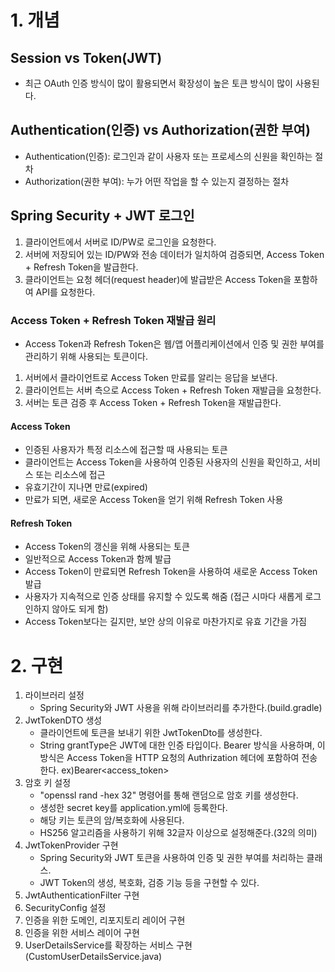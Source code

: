 # 1. 개념
## Session vs Token(JWT)
  - 최근 OAuth 인증 방식이 많이 활용되면서 확장성이 높은 토큰 방식이 많이 사용된다.

## Authentication(인증) vs Authorization(권한 부여)
  - Authentication(인증): 로그인과 같이 사용자 또는 프로세스의 신원을 확인하는 절차
  - Authorization(권한 부여): 누가 어떤 작업을 할 수 있는지 결정하는 절차

## Spring Security + JWT 로그인
  1. 클라이언트에서 서버로 ID/PW로 로그인을 요청한다.
  2. 서버에 저장되어 있는 ID/PW와 전송 데이터가 일치하여 검증되면, Access Token + Refresh Token을 발급한다.
  3. 클라이언트는 요청 헤더(request header)에 발급받은 Access Token을 포함하여 API를 요청한다.

### Access Token + Refresh Token 재발급 원리
  - Access Token과 Refresh Token은 웹/앱 어플리케이션에서 인증 및 권한 부여를 관리하기 위해 사용되는 토큰이다.
  1. 서버에서 클라이언트로 Access Token 만료를 알리는 응답을 보낸다.
  2. 클라이언트는 서버 측으로 Access Token + Refresh Token 재발급을 요청한다.
  3. 서버는 토큰 검증 후 Access Token + Refresh Token을 재발급한다.

#### Access Token
  - 인증된 사용자가 특정 리소스에 접근할 때 사용되는 토큰
  - 클라이언트는 Access Token을 사용하여 인증된 사용자의 신원을 확인하고, 서비스 또는 리소스에 접근
  - 유효기간이 지나면 만료(expired)
  - 만료가 되면, 새로운 Access Token을 얻기 위해 Refresh Token 사용

#### Refresh Token
  - Access Token의 갱신을 위해 사용되는 토큰
  - 일반적으로 Access Token과 함께 발급
  - Access Token이 만료되면 Refresh Token을 사용하여 새로운 Access Token 발급
  - 사용자가 지속적으로 인증 상태를 유지할 수 있도록 해줌 (접근 시마다 새롭게 로그인하지 않아도 되게 함)
  - Access Token보다는 길지만, 보안 상의 이유로 마찬가지로 유효 기간을 가짐

# 2. 구현
  1) 라이브러리 설정
     - Spring Security와 JWT 사용을 위해 라이브러리를 추가한다.(build.gradle)
  2) JwtTokenDTO 생성
     - 클라이언트에 토큰을 보내기 위한 JwtTokenDto를 생성한다.
     - String grantType은 JWT에 대한 인증 타입이다. Bearer 방식을 사용하며, 이 방식은 Access Token을 HTTP 요청의
       Authrization 헤더에 포함하여 전송한다. ex)Bearer<access_token>
  3) 암호 키 설정
     - "openssl rand -hex 32" 명령어를 통해 랜덤으로 암호 키를 생성한다.
     - 생성한 secret key를 application.yml에 등록한다.
     - 해당 키는 토큰의 암/복호화에 사용된다.
     - HS256 알고리즘을 사용하기 위해 32글자 이상으로 설정해준다.(32의 의미)
  4) JwtTokenProvider 구현
     - Spring Security와 JWT 토큰을 사용하여 인증 및 권한 부여를 처리하는 클래스.
     - JWT Token의 생성, 복호화, 검증 기능 등을 구현할 수 있다.
  5) JwtAuthenticationFilter 구현
  6) SecurityConfig 설정
  7) 인증을 위한 도메인, 리포지토리 레이어 구현
  8) 인증을 위한 서비스 레이어 구현
  9) UserDetailsService를 확장하는 서비스 구현(CustomUserDetailsService.java)


